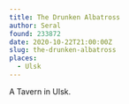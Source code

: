 ```yaml
---
title: The Drunken Albatross
author: Seral
found: 233872
date: 2020-10-22T21:00:00Z
slug: the-drunken-albatross
places:
  - Ulsk
---
```


A Tavern in Ulsk.<!--more-->
